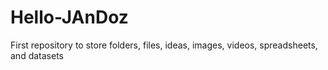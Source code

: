 # Hello-JAnDoz
First repository to store folders, files, ideas, images, videos, spreadsheets, and datasets
